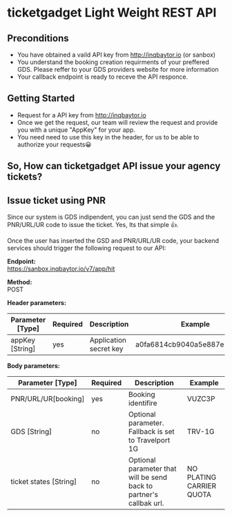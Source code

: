# ticketgadget Light Weight REST API

## Preconditions
* You have obtained a vaild API key from http://inqbaytor.io (or sanbox)
* You understand the booking creation requirments of your preffered GDS. Please reffer to your GDS providers website for more information
* Your callback endpoint is ready to receve the API responce.

## Getting Started
* Request for a API key from http://inqbaytor.io
* Once we get the request, our team will review the request and provide you with a unique "AppKey" for your app.
* You need need to use this key in the header, for us to be able to authorize your requests😀

## So, How can ticketgadget API issue your agency tickets?



## Issue ticket using PNR
Since our system is GDS indipendent, you can just send the GDS and the PNR/URL/UR code to issue the ticket. Yes, Its that simple 👍.

Once the user has inserted the GSD and PNR/URL/UR code, your backend services should trigger the following request to our API:

**Endpoint:**  
https://sanbox.inqbaytor.io/v7/app/hit

**Method:**  
POST

**Header parameters:**

| **Parameter [Type]** | **Required** | **Description**         | **Example**                  |
| -------------------  | ------------ | ----------------------- | ---------------------------- |
| appKey [String]      | yes          |  Application secret key | a0fa6814cb9040a5e887e7115d66 |

**Body parameters:**

| **Parameter [Type]** | **Required** | **Description**                                                     | **Example**              |
| -------------------  | ------------ | ------------------------------------------------------------------- | ------------------------ |
| PNR/URL/UR[booking]   | yes          | Booking identifire                                                 | VUZC3P                   |
| GDS [String]       | no           | Optional parameter. Fallback is set to Travelport 1G | TRV-1G |
| ticket states [String]       | no           | Optional parameter that will be send back to partner's callbak url. | NO PLATING CARRIER QUOTA |
